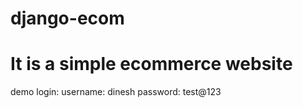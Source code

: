 # django-ecom
# It is a simple ecommerce website
demo login: username: dinesh
     password: test@123
